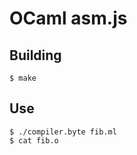 OCaml asm.js
============

Building
--------
    $ make

Use
--------
    $ ./compiler.byte fib.ml
    $ cat fib.o

